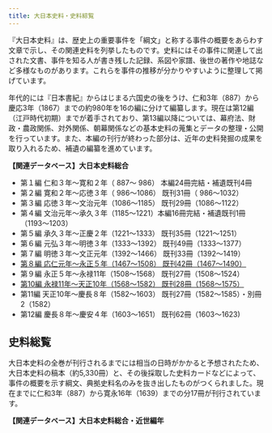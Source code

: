 ```yaml
---
title: 大日本史料・史料綜覧
---
```


<p>
『大日本史料』は、歴史上の重要事件を「綱文」と称する事件の概要をあらわす文章で示し、その関連史料を列挙したものです。史料にはその事件に関連して出された文書、事件を知る人が書き残した記録、系図や家譜、後世の著作や地誌など多様なものがあります。これらを事件の推移が分かりやすいように整理して掲げています。
</p>
<p>
年代的には『日本書紀』からはじまる六国史の後をうけ、仁和3年（887）から慶応3年（1867）までの約980年を16の編に分けて編纂します。現在は第12編（江戸時代初期）までが着手されており、第13編以降については、幕府法、財政・農政関係、対外関係、朝幕関係などの基本史料の蒐集とデータの整理・公開を行っています。また、本編の刊行が終わった部分は、近年の史料発掘の成果を取り入れるため、補遺の編纂を進めています。
</p>

<p>
<b> 【関連データベース】大日本史料総合</b>
</p>

<ul class="ul10">
<li>
    第１編 仁和３年～寛和２年（ 887～ 986） 本編24冊完結・補遺既刊4冊
</li>

<li>第２編 寛和２年～応徳３年（ 986～1086） 既刊31冊（ 986～1032）</li>

<li>第３編 応徳３年～文治元年（1086～1185） 既刊29冊（1086～1122）</li>
<li>
    第４編
    文治元年～承久３年（1185～1221）本編16冊完結・補遺既刊1冊（1193～1203）
</li>
<li>第５編 承久３年～正慶２年（1221～1333） 既刊35冊（1221～1251）</li>
<li>第６編 元弘３年～明徳３年（1333～1392） 既刊49冊（1333～1377）</li>
<li>第７編 明徳３年～文正元年（1392～1466） 既刊33冊（1392～1419）</li>
<li>
    <a
    target="_blank"
    href="https://www.hi.u-tokyo.ac.jp/personal/suegara/hensan.htm"
    >第８編 応仁元年～永正５年（1467～1508） 既刊42冊（1467～1490）</a
    >
</li>
<li>第９編 永正５年～永禄11年（1508～1568） 既刊27冊（1508～1524）</li>
<li>
    <a
    target="_blank"
    href="https://www.hi.u-tokyo.ac.jp/personal/kaneko/chusei/10hen.html"
    >第10編 永禄11年～天正10年（1568～1582） 既刊28冊（1568～1575）</a
    >
</li>
<li>
    第11編 天正10年～慶長８年（1582～1603）
    既刊27冊（1582～1585）・別冊2（1582）
</li>
<li>第12編 慶長８年～慶安４年（1603～1651） 既刊62冊（1603～1623)</li>
</ul>

<h2 class="h03">史料総覧</h2>

<p>
大日本史料の全巻が刊行されるまでには相当の日時がかかると予想されたため、大日本史料の稿本（約5,330冊）と、その後採取した史料カードなどによって、事件の概要を示す綱文、典拠史料名のみを抜き出したものがつくられました。現在までに仁和3年（887）から寛永16年（1639）までの分17冊が刊行されています。
</p>

<p>
<b> 【関連データベース】大日本史料総合・近世編年</b>
</p>